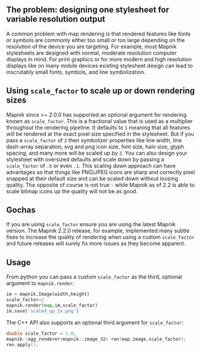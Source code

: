 
## The problem: designing one stylesheet for variable resolution output

A common problem with map rendering is that rendered features like fonts or symbols are commonly either too small or too large depending on the resolution of the device you are targeting. For example, most Mapnik stylesheets are designed with normal, moderate resolution computer displays in mind. For print graphics or for more modern and high resolution displays like on many mobile devices existing stylesheet design can lead to inscrutably small fonts, symbols, and line symbolization.

## Using `scale_factor` to scale up or down rendering sizes

Mapnik since >= 2.0.0 has supported an optional argument for rendering known as `scale_factor`. This is a fractional value that is used as a multiplier throughout the rendering pipeline. It defaults to `1` meaning that all features will be rendered at the exact pixel size specified in the stylesheet. But if you pass a `scale_factor` of `2` then symbolizer properties like line width, line dash-array separation, svg and png icon size, font size, halo size, glyph spacing, and many more will be scaled up by `2`. You can also design your stylesheet with oversized defaults and scale down by passing a `scale_factor` of `.5` or even `.1`. This scaling down approach can have advantages so that things like PNG/JPEG icons are sharp and correctly pixel snapped at their default size and can be scaled down without loosing quality. The opposite of course is not true - while Mapnik as of 2.2 is able to scale bitmap icons up the quality will not be as good.

## Gochas

If you are using `scale_factor` ensure you are using the latest Mapnik version. The Mapnik 2.2.0 release, for example, implemented many subtle fixes to increase the quality of rendering when using a custom `scale_factor` and future releases will surely fix more issues as they become apparent.

## Usage

From python you can pass a custom `scale_factor` as the third, optional argument to `mapnik.render`:

```python
im = mapnik.Image(width,height) 
scale_factor=2 
mapnik.render(map,im,scale_factor) 
im.save('scaled_up_2x.png')
```

The C++ API also supports an optional third argument for `scale_factor`:

```cpp
double scale_factor = 1.0;
mapnik::agg_renderer<mapnik::image_32> ren(map,image,scale_factor);
ren.apply();
```